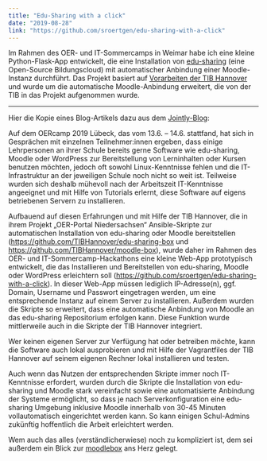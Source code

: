 ```yaml
---
title: "Edu-Sharing with a click"
date: "2019-08-28"
link: "https://github.com/sroertgen/edu-sharing-with-a-click"
---
```


Im Rahmen des OER- und IT-Sommercamps in Weimar habe ich eine kleine Python-Flask-App entwickelt, die eine Installation von [edu-sharing](www.edu-sharing) (eine Open-Source Bildungscloud) mit automatischer Anbindung einer Moodle-Instanz durchführt. Das Projekt basiert auf [Vorarbeiten der TIB Hannover](https://github.com/TIBHannover/edu-sharing-box) und wurde um die automatische Moodle-Anbindung erweitert, die von der TIB in das Projekt aufgenommen wurde.

---

Hier die Kopie eines Blog-Artikels dazu aus dem [Jointly-Blog](https://jointly.info/announcement/edu-software-mit-einem-klick-hack4oer-im-sommercamp/):

Auf dem OERcamp 2019 Lübeck, das vom 13.6. – 14.6. stattfand, hat sich in Gesprächen mit einzelnen Teilnehmer:innen ergeben, dass einige Lehrpersonen an ihrer Schule bereits gerne Software wie edu-sharing, Moodle oder WordPress zur Bereitstellung von Lerninhalten oder Kursen benutzen möchten, jedoch oft sowohl Linux-Kenntnisse fehlen und die IT-Infrastruktur an der jeweiligen Schule noch nicht so weit ist. Teilweise wurden sich deshalb mühevoll nach der Arbeitszeit IT-Kenntnisse angeeignet und mit Hilfe von Tutorials erlernt, diese Software auf eigens betriebenen Servern zu installieren.

Aufbauend auf diesen Erfahrungen und mit Hilfe der TIB Hannover, die in ihrem Projekt „OER-Portal Niedersachsen“ Ansible-Skripte zur automatischen Installation von edu-sharing oder Moodle bereitstellen (https://github.com/TIBHannover/edu-sharing-box und https://github.com/TIBHannover/moodle-box), wurde daher im Rahmen des OER- und IT-Sommercamp-Hackathons eine kleine Web-App prototypisch entwickelt, die das Installieren und Bereitstellen von edu-sharing, Moodle oder WordPress erleichtern soll (https://github.com/sroertgen/edu-sharing-with-a-click). In dieser Web-App müssen lediglich IP-Adresse(n), ggf. Domain, Username und Passwort eingetragen werden, um eine entsprechende Instanz auf einem Server zu installieren. Außerdem wurden die Skripte so erweitert, dass eine automatische Anbindung von Moodle an das edu-sharing Repositorium erfolgen kann. Diese Funktion wurde mittlerweile auch in die Skripte der TIB Hannover integriert.

Wer keinen eigenen Server zur Verfügung hat oder betreiben möchte, kann die Software auch lokal ausprobieren und mit Hilfe der Vagrantfiles der TIB Hannover auf seinem eigenen Rechner lokal installieren und testen.

Auch wenn das Nutzen der entsprechenden Skripte immer noch IT-Kenntnisse erfordert, wurden durch die Skripte die Installation von edu-sharing und Moodle stark vereinfacht sowie eine automatisierte Anbindung der Systeme ermöglicht, so dass je nach Serverkonfiguration eine edu-sharing Umgebung inklusive Moodle innerhalb von 30-45 Minuten vollautomatisch eingerichtet werden kann. So kann einigen Schul-Admins zukünftig hoffentlich die Arbeit erleichtert werden.

Wem auch das alles (verständlicherwiese) noch zu kompliziert ist, dem sei außerdem ein Blick zur [moodlebox](https://moodlebox.net/de/) ans Herz gelegt.

